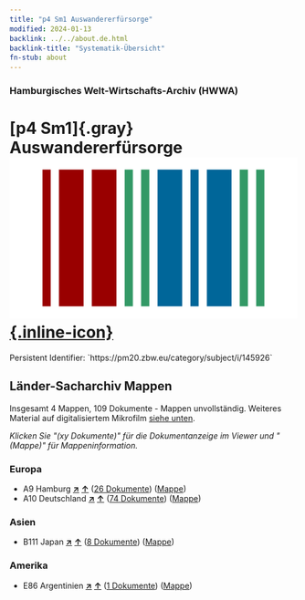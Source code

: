 ```yaml
---
title: "p4 Sm1 Auswandererfürsorge"
modified: 2024-01-13
backlink: ../../about.de.html
backlink-title: "Systematik-Übersicht"
fn-stub: about
---
```


### Hamburgisches Welt-Wirtschafts-Archiv (HWWA)

# [p4 Sm1]{.gray}&#8201; Auswandererfürsorge &#160; [![Wikidata](/images/Wikidata-logo.svg "Wikidata"){.inline-icon}](http://www.wikidata.org/entity/Q104711354)

<div class="hint">Persistent Identifier: `https://pm20.zbw.eu/category/subject/i/145926`</div>







## Länder-Sacharchiv Mappen






Insgesamt 4 Mappen, 109 Dokumente - Mappen unvollständig. Weiteres Material auf digitalisiertem Mikrofilm [siehe unten](#filmsections).

_Klicken Sie "(xy Dokumente)" für die Dokumentanzeige im Viewer und "(Mappe)" für Mappeninformation._




### Europa

- A9 Hamburg [**&nearr;**](../../../geo/i/140905/about.de.html "Hamburg (alle Mappen)") [**&uarr;**](../../../geo/about.de.html#A9 "Ländersystematik") (<a href="https://pm20.zbw.eu/iiifview/folder/sh/140905,145926" title="über: Hamburg : Auswandererfürsorge" target="_blank">26 Dokumente</a>) ([Mappe](../../../../folder/sh/1409xx/140905/1459xx/145926/about.de.html))
- A10 Deutschland [**&nearr;**](../../../geo/i/126128/about.de.html "Deutschland (alle Mappen)") [**&uarr;**](../../../geo/about.de.html#A10 "Ländersystematik") (<a href="https://pm20.zbw.eu/iiifview/folder/sh/126128,145926" title="über: Deutschland : Auswandererfürsorge" target="_blank">74 Dokumente</a>) ([Mappe](../../../../folder/sh/1261xx/126128/1459xx/145926/about.de.html))

### Asien

- B111 Japan [**&nearr;**](../../../geo/i/141272/about.de.html "Japan (alle Mappen)") [**&uarr;**](../../../geo/about.de.html#B111 "Ländersystematik") (<a href="https://pm20.zbw.eu/iiifview/folder/sh/141272,145926" title="über: Japan : Auswandererfürsorge" target="_blank">8 Dokumente</a>) ([Mappe](../../../../folder/sh/1412xx/141272/1459xx/145926/about.de.html))

### Amerika

- E86 Argentinien [**&nearr;**](../../../geo/i/141692/about.de.html "Argentinien (alle Mappen)") [**&uarr;**](../../../geo/about.de.html#E86 "Ländersystematik") (<a href="https://pm20.zbw.eu/iiifview/folder/sh/141692,145926" title="über: Argentinien : Auswandererfürsorge" target="_blank">1 Dokumente</a>) ([Mappe](../../../../folder/sh/1416xx/141692/1459xx/145926/about.de.html))



<a id="filmsections" />













